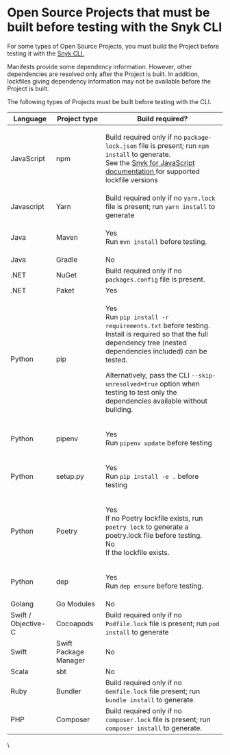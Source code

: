 # Open Source Projects that must be built before testing with the Snyk CLI

For some types of Open Source Projects, you must build the Project before testing it with the [Snyk CLI.](../../)

Manifests provide some dependency information. However, other dependencies are resolved only after the Project is built. In addition, lockfiles giving dependency information may not be available before the Project is built.

The following types of Projects must be built before testing with the CLI.

| **Language**        | **Project type**      | **Build required?**                                                                                                                                                                                                                                                                                                                   |
| ------------------- | --------------------- | ------------------------------------------------------------------------------------------------------------------------------------------------------------------------------------------------------------------------------------------------------------------------------------------------------------------------------------- |
| JavaScript          | npm                   | <p>Build required only if no <code>package-lock.json</code> file is present; run <code>npm install</code> to generate. <br>See the <a href="../../../supported-languages-and-frameworks/javascript/">Snyk for JavaScript documentation </a>for supported lockfile versions</p>                                                        |
| Javascript          | Yarn                  | Build required only if no `yarn.lock` file is present; run `yarn install` to generate                                                                                                                                                                                                                                                 |
| Java                | Maven                 | <p>Yes<br>Run <code>mvn install</code> before testing.</p>                                                                                                                                                                                                                                                                            |
| Java                | Gradle                |  No                                                                                                                                                                                                                                                                                                                                   |
| .NET                | NuGet                 | Build required only if no `packages.config` file is present.                                                                                                                                                                                                                                                                          |
| .NET                | Paket                 |  Yes                                                                                                                                                                                                                                                                                                                                  |
| Python              | pip                   | <p>Yes<br>Run <code>pip install -r requirements.txt</code> before testing. Install is required so that the full dependency tree (nested dependencies included) can be tested.</p><p>Alternatively, pass the CLI <code>--skip-unresolved=true</code> option when testing to test only the dependencies available without building.</p> |
| Python              | pipenv                | <p>Yes<br>Run <code>pipenv update</code> before testing</p>                                                                                                                                                                                                                                                                           |
| Python              | setup.py              | <p>Yes<br>Run <code>pip install -e .</code> before testing</p>                                                                                                                                                                                                                                                                        |
| Python              | Poetry                | <p>Yes<br>If no Poetry lockfile exists, run <code>poetry lock</code> to generate a poetry.lock file before testing.<br>No<br>If the lockfile exists.</p>                                                                                                                                                                              |
| Python              | dep                   | <p>Yes<br>Run <code>dep ensure</code> before testing.</p>                                                                                                                                                                                                                                                                             |
| Golang              | Go Modules            |  No                                                                                                                                                                                                                                                                                                                                   |
| Swift / Objective-C | Cocoapods             | Build required only if no `Podfile.lock` file is present; run `pod install` to generate                                                                                                                                                                                                                                               |
| <p></p><p>Swift</p> | Swift Package Manager | No                                                                                                                                                                                                                                                                                                                                    |
| Scala               | sbt                   | No                                                                                                                                                                                                                                                                                                                                    |
| Ruby                | Bundler               | Build required only if no `Gemfile.lock` file present; run `bundle install` to generate.                                                                                                                                                                                                                                              |
| PHP                 | Composer              | Build required only if no `composer.lock` file is present; run `composer install` to generate.                                                                                                                                                                                                                                        |

\

